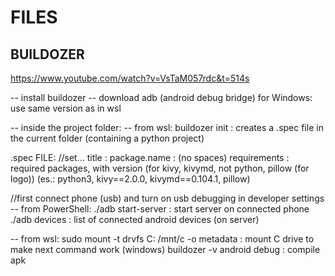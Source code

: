 # FILES

## BUILDOZER

https://www.youtube.com/watch?v=VsTaM057rdc&t=514s

-- install buildozer
-- download adb (android debug bridge)
	for Windows: use same version as in wsl

-- inside the project folder:
-- from wsl:
buildozer init : creates a .spec file in the current folder (containing a python project)

.spec FILE:
//set…
title : 
package.name : (no spaces)
requirements : required packages, with version
(for kivy, kivymd, not python, pillow (for logo))
(es.: python3, kivy==2.0.0, kivymd==0.104.1, pillow)

//first connect phone (usb) and turn on usb debugging in developer settings
-- from PowerShell:
./adb start-server : start server on connected phone
./adb devices : list of connected android devices (on server)

-- from wsl:
sudo mount -t drvfs C: /mnt/c -o metadata :
mount C drive to make next command work (windows)
buildozer -v android debug : compile apk
